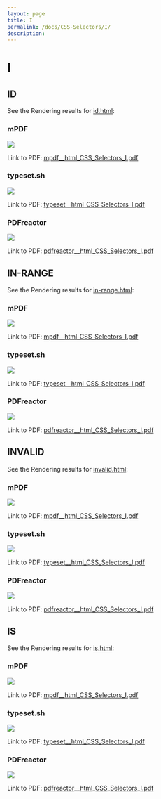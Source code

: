 ```yaml
---
layout: page
title: I
permalink: /docs/CSS-Selectors/I/
description: 
---
```


# I



## ID

See the Rendering results for [id.html](/html/CSS%20Selectors/I/id.html):

### mPDF
![](mpdf__html_CSS_Selectors_I.png) 

Link to PDF: [mpdf__html_CSS_Selectors_I.pdf](mpdf__html_CSS_Selectors_I.pdf)

### typeset.sh
![](typeset__html_CSS_Selectors_I.png) 

Link to PDF: [typeset__html_CSS_Selectors_I.pdf](typeset__html_CSS_Selectors_I.pdf)

### PDFreactor
![](pdfreactor__html_CSS_Selectors_I.png) 

Link to PDF: [pdfreactor__html_CSS_Selectors_I.pdf](pdfreactor__html_CSS_Selectors_I.pdf)

## IN-RANGE

See the Rendering results for [in-range.html](/html/CSS%20Selectors/I/in-range.html):

### mPDF
![](mpdf__html_CSS_Selectors_I.png) 

Link to PDF: [mpdf__html_CSS_Selectors_I.pdf](mpdf__html_CSS_Selectors_I.pdf)

### typeset.sh
![](typeset__html_CSS_Selectors_I.png) 

Link to PDF: [typeset__html_CSS_Selectors_I.pdf](typeset__html_CSS_Selectors_I.pdf)

### PDFreactor
![](pdfreactor__html_CSS_Selectors_I.png) 

Link to PDF: [pdfreactor__html_CSS_Selectors_I.pdf](pdfreactor__html_CSS_Selectors_I.pdf)

## INVALID

See the Rendering results for [invalid.html](/html/CSS%20Selectors/I/invalid.html):

### mPDF
![](mpdf__html_CSS_Selectors_I.png) 

Link to PDF: [mpdf__html_CSS_Selectors_I.pdf](mpdf__html_CSS_Selectors_I.pdf)

### typeset.sh
![](typeset__html_CSS_Selectors_I.png) 

Link to PDF: [typeset__html_CSS_Selectors_I.pdf](typeset__html_CSS_Selectors_I.pdf)

### PDFreactor
![](pdfreactor__html_CSS_Selectors_I.png) 

Link to PDF: [pdfreactor__html_CSS_Selectors_I.pdf](pdfreactor__html_CSS_Selectors_I.pdf)

## IS

See the Rendering results for [is.html](/html/CSS%20Selectors/I/is.html):

### mPDF
![](mpdf__html_CSS_Selectors_I.png) 

Link to PDF: [mpdf__html_CSS_Selectors_I.pdf](mpdf__html_CSS_Selectors_I.pdf)

### typeset.sh
![](typeset__html_CSS_Selectors_I.png) 

Link to PDF: [typeset__html_CSS_Selectors_I.pdf](typeset__html_CSS_Selectors_I.pdf)

### PDFreactor
![](pdfreactor__html_CSS_Selectors_I.png) 

Link to PDF: [pdfreactor__html_CSS_Selectors_I.pdf](pdfreactor__html_CSS_Selectors_I.pdf)



